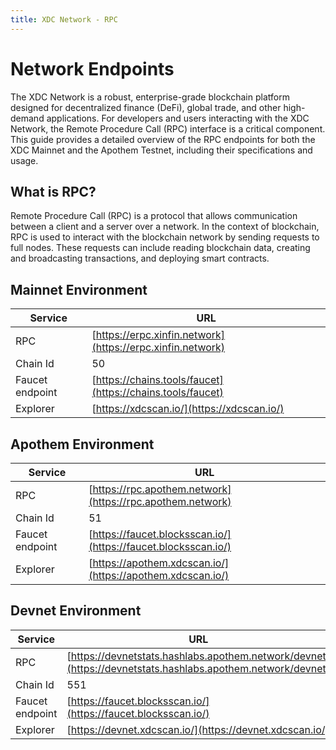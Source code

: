 ```yaml
---
title: XDC Network - RPC
---
```


# Network Endpoints

The XDC Network is a robust, enterprise-grade blockchain platform designed for decentralized finance (DeFi), global trade, and other high-demand applications. For developers and users interacting with the XDC Network, the Remote Procedure Call (RPC) interface is a critical component. This guide provides a detailed overview of the RPC endpoints for both the XDC Mainnet and the Apothem Testnet, including their specifications and usage.

## What is RPC?
Remote Procedure Call (RPC) is a protocol that allows communication between a client and a server over a network. In the context of blockchain, RPC is used to interact with the blockchain network by sending requests to full nodes. These requests can include reading blockchain data, creating and broadcasting transactions, and deploying smart contracts.

## Mainnet Environment

| Service          | URL                                                                    |
|------------------|------------------------------------------------------------------------|
| RPC              | [https://erpc.xinfin.network](https://erpc.xinfin.network)             | 
| Chain Id         | 50             | 
| Faucet endpoint  | [https://chains.tools/faucet](https://chains.tools/faucet)             |
| Explorer         | [https://xdcscan.io/](https://xdcscan.io/)                             |

## Apothem Environment

| Service          | URL                                                                    |
|------------------|------------------------------------------------------------------------|
| RPC              | [https://rpc.apothem.network](https://rpc.apothem.network)     |
| Chain Id         | 51             | 
| Faucet endpoint  | [https://faucet.blocksscan.io/](https://faucet.blocksscan.io/)     |
| Explorer         | [https://apothem.xdcscan.io/](https://apothem.xdcscan.io/) |


## Devnet Environment

| Service          | URL                                                                    |
|------------------|------------------------------------------------------------------------|
| RPC              | [https://devnetstats.hashlabs.apothem.network/devnet](https://devnetstats.hashlabs.apothem.network/devnet)     |
| Chain Id         | 551             | 
| Faucet endpoint  | [https://faucet.blocksscan.io/](https://faucet.blocksscan.io/)     |
| Explorer         | [https://devnet.xdcscan.io/](https://devnet.xdcscan.io/) |









